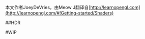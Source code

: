 本文作者JoeyDeVries，由Meow J翻译自[http://learnopengl.com](http://learnopengl.com/#!Getting-started/Shaders)

##HDR

#WIP